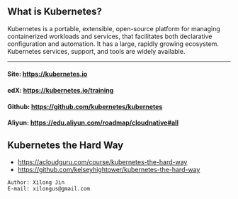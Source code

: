 ## What is Kubernetes?
Kubernetes is a portable, extensible, open-source platform for managing containerized workloads and services, that facilitates both declarative configuration and automation. It has a large, rapidly growing ecosystem. Kubernetes services, support, and tools are widely available.
***

#### Site: https://kubernetes.io
#### edX: https://kubernetes.io/training
#### Github: https://github.com/kubernetes/kubernetes
#### Aliyun: https://edu.aliyun.com/roadmap/cloudnative#all

## Kubernetes the Hard Way
* https://acloudguru.com/course/kubernetes-the-hard-way
* https://github.com/kelseyhightower/kubernetes-the-hard-way

```text
Author: Xilong Jin
E-mail: xilongus@gmail.com
```
